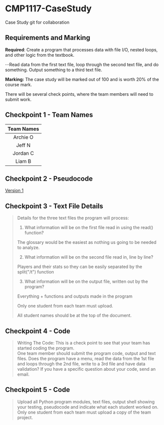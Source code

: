 # CMP1117-CaseStudy
Case Study git for collaboration


## Requirements and Marking

**Required**: Create a program that processes data with file I/O, nested loops, and other logic from the textbook.

⋅⋅⋅Read data from the first text file, loop through the second text file, and do something. Output something to a third text file.

**Marking:** The case study will be marked out of 100 and is worth 20% of the course mark.

There will be several check points, where the team members will need to submit work.

## Checkpoint 1 - Team Names
|Team Names|
|:--------:|
|Archie O  |
|Jeff N    |
|Jordan C  |
|Liam B    |

## Checkpoint 2 - Pseudocode

[Version 1](../main/pseudocode-V1.txt)

## Checkpoint 3 - Text File Details

>Details for the three text files the program will process:
>1) What information will be on the first file read in using the read() function?
>
>The glossary would be the easiest as nothing us going to be needed to analyze.
>
>2) What information will be on the second file read in, line by line?
>
>Players and their stats so they can be easily separated by the split("/t") function 
>
>3) What information will be on the output file, written out by the program?
>
>Everything + functions and outputs made in the program
>
>Only one student from each team must upload. 
>
>All student names should be at the top of the document.

## Checkpoint 4 - Code

>Writing The Code:
>This is a check point to see that your team has started coding the program.  
>One team member should submit the program code, output and text files. 
>Does the program have a menu, read the data from the 1st file and loops through the 2nd file, write to a 3rd file and have data validation?
>If you have a specific question about your code, send an email.

## Checkpoint 5 - Code
>Upload all Python program modules, text files, output shell showing your testing, pseudocode and indicate what each student worked on.
>Only one student from each team must upload a copy of the team project.
